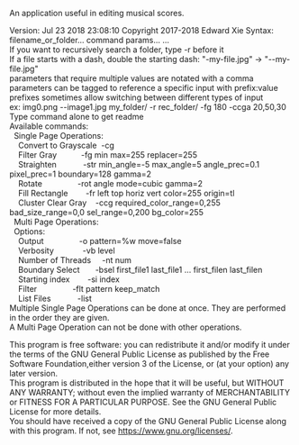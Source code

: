 An application useful in editing musical scores.  

Version: Jul 23 2018 23:08:10 Copyright 2017-2018 Edward Xie
Syntax: filename_or_folder... command params... ...  
If you want to recursively search a folder, type -r before it  
If a file starts with a dash, double the starting dash: "-my-file.jpg" -> "--my-file.jpg"  
parameters that require multiple values are notated with a comma  
parameters can be tagged to reference a specific input with prefix:value  
prefixes sometimes allow switching between different types of input  
ex: img0.png --image1.jpg my_folder/ -r rec_folder/ -fg 180 -ccga 20,50,30  
Type command alone to get readme  
Available commands:  
&nbsp;&nbsp;Single Page Operations:  
&nbsp;&nbsp;&nbsp;&nbsp;Convert to Grayscale&nbsp;&nbsp;-cg   
&nbsp;&nbsp;&nbsp;&nbsp;Filter Gray&nbsp;&nbsp;&nbsp;&nbsp;&nbsp;&nbsp;&nbsp;&nbsp;&nbsp;&nbsp;&nbsp;-fg min max=255 replacer=255  
&nbsp;&nbsp;&nbsp;&nbsp;Straighten&nbsp;&nbsp;&nbsp;&nbsp;&nbsp;&nbsp;&nbsp;&nbsp;&nbsp;&nbsp;&nbsp;&nbsp;-str min_angle=-5 max_angle=5 angle_prec=0.1 pixel_prec=1 boundary=128 gamma=2  
&nbsp;&nbsp;&nbsp;&nbsp;Rotate&nbsp;&nbsp;&nbsp;&nbsp;&nbsp;&nbsp;&nbsp;&nbsp;&nbsp;&nbsp;&nbsp;&nbsp;&nbsp;&nbsp;&nbsp;&nbsp;-rot angle mode=cubic gamma=2  
&nbsp;&nbsp;&nbsp;&nbsp;Fill Rectangle&nbsp;&nbsp;&nbsp;&nbsp;&nbsp;&nbsp;&nbsp;&nbsp;-fr left top horiz vert color=255 origin=tl  
&nbsp;&nbsp;&nbsp;&nbsp;Cluster Clear Gray&nbsp;&nbsp;&nbsp;&nbsp;-ccg required_color_range=0,255 bad_size_range=0,0 sel_range=0,200 bg_color=255  
&nbsp;&nbsp;Multi Page Operations:  
&nbsp;&nbsp;Options:  
&nbsp;&nbsp;&nbsp;&nbsp;Output&nbsp;&nbsp;&nbsp;&nbsp;&nbsp;&nbsp;&nbsp;&nbsp;&nbsp;&nbsp;&nbsp;&nbsp;&nbsp;&nbsp;&nbsp;&nbsp;-o pattern=%w move=false  
&nbsp;&nbsp;&nbsp;&nbsp;Verbosity&nbsp;&nbsp;&nbsp;&nbsp;&nbsp;&nbsp;&nbsp;&nbsp;&nbsp;&nbsp;&nbsp;&nbsp;&nbsp;-vb level  
&nbsp;&nbsp;&nbsp;&nbsp;Number of Threads&nbsp;&nbsp;&nbsp;&nbsp;&nbsp;-nt num  
&nbsp;&nbsp;&nbsp;&nbsp;Boundary Select&nbsp;&nbsp;&nbsp;&nbsp;&nbsp;&nbsp;&nbsp;-bsel first_file1 last_file1 ... first_filen last_filen  
&nbsp;&nbsp;&nbsp;&nbsp;Starting index&nbsp;&nbsp;&nbsp;&nbsp;&nbsp;&nbsp;&nbsp;&nbsp;-si index  
&nbsp;&nbsp;&nbsp;&nbsp;Filter&nbsp;&nbsp;&nbsp;&nbsp;&nbsp;&nbsp;&nbsp;&nbsp;&nbsp;&nbsp;&nbsp;&nbsp;&nbsp;&nbsp;&nbsp;&nbsp;-flt pattern keep_match  
&nbsp;&nbsp;&nbsp;&nbsp;List Files&nbsp;&nbsp;&nbsp;&nbsp;&nbsp;&nbsp;&nbsp;&nbsp;&nbsp;&nbsp;&nbsp;&nbsp;-list   
Multiple Single Page Operations can be done at once. They are performed in the order they are given.  
A Multi Page Operation can not be done with other operations.  

This program is free software: you can redistribute it and/or modify it under the terms of the GNU General Public License as published by the Free Software Foundation,either version 3 of the License, or (at your option) any later version.  
This program is distributed in the hope that it will be useful, but WITHOUT ANY WARRANTY; without even the implied warranty of MERCHANTABILITY or FITNESS FOR A PARTICULAR PURPOSE. See the GNU General Public License for more details.  
You should have received a copy of the GNU General Public License along with this program. If not, see <https://www.gnu.org/licenses/>.